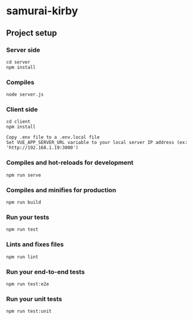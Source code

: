 # samurai-kirby

## Project setup

### Server side
```
cd server
npm install
```
### Compiles
```
node server.js
```

### Client side
```
cd client
npm install
```
```
Copy .env file to a .env.local file
Set VUE_APP_SERVER_URL variable to your local server IP address (ex: 'http://192.168.1.19:3000')
```

### Compiles and hot-reloads for development
```
npm run serve
```

### Compiles and minifies for production
```
npm run build
```

### Run your tests
```
npm run test
```

### Lints and fixes files
```
npm run lint
```

### Run your end-to-end tests
```
npm run test:e2e
```

### Run your unit tests
```
npm run test:unit
```


